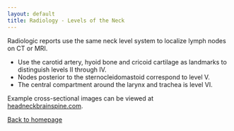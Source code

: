 ```yaml
---
layout: default
title: Radiology - Levels of the Neck
---
```

<p>Radiologic reports use the same neck level system to localize lymph nodes on CT or MRI.</p>
  <ul>
    <li>Use the carotid artery, hyoid bone and cricoid cartilage as landmarks to distinguish levels II through IV.</li>
    <li>Nodes posterior to the sternocleidomastoid correspond to level&nbsp;V.</li>
    <li>The central compartment around the larynx and trachea is level&nbsp;VI.</li>
  </ul>
  <p>Example cross-sectional images can be viewed at <a href="http://headneckbrainspine.com" target="_blank" rel="noopener">headneckbrainspine.com</a>.</p>
  <p><a href="index.html">Back to homepage</a></p>
